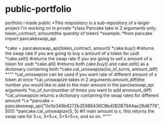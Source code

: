 # public-portfolio
portfolio i made public
*This respository is a sub-repository of a larger project i'm working on in private
*class Pancake take in 2 arguments only; token_contract, amount(the quantity of token)
*example:
*from pancake import pancakeswap_api

*cake = pancakeswap_api(token_contract, amount)
*cake.buy() #returns the swap rate if you are going to buy x amount of a token for usdt
*cake.sell() #returns the swap rate if you are going to sell x amount of a token for usdt
*cake.all() #returns both cake.buy() and cake.sell() as a dictionary containing both
*cake.cal_uniswapize(no_of_turns, amount_diff)
      *"""
      *cal_uniswapize can be used if you want rate of different amount of a token at once
      *cal_uniswapize takes in 2 arguments:amount_diff(the number you would like to add to the main amount in the panckeswap_api arguments
                                          *no_of_turn(number of times you want to add ammount_diff)
      *cal_uniswapize returns a dictionary containing the swap rates for different amount
      *i.e
      *pancake = pancakeswap_api("0x0e349b8272b2E986436C8bd2B2B7944ae28d8778", 500)
      *pancake.cal_uniswapize(5, 5) #if main amount is x, this returns the swap rate for 5+x, 5+5+x, 5+5+5+x, and so on.
      *"""
